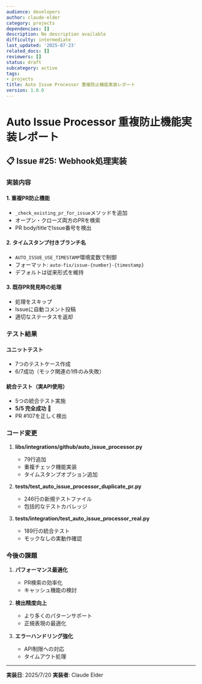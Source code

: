 ```yaml
---
audience: developers
author: claude-elder
category: projects
dependencies: []
description: No description available
difficulty: intermediate
last_updated: '2025-07-23'
related_docs: []
reviewers: []
status: draft
subcategory: active
tags:
- projects
title: Auto Issue Processor 重複防止機能実装レポート
version: 1.0.0
---
```


# Auto Issue Processor 重複防止機能実装レポート

## 📋 Issue #25: Webhook処理実装

### 実装内容

#### 1. 重複PR防止機能
- `_check_existing_pr_for_issue`メソッドを追加
- オープン・クローズ両方のPRを検索
- PR body/titleでIssue番号を検出

#### 2. タイムスタンプ付きブランチ名
- `AUTO_ISSUE_USE_TIMESTAMP`環境変数で制御
- フォーマット: `auto-fix/issue-{number}-{timestamp}`
- デフォルトは従来形式を維持

#### 3. 既存PR発見時の処理
- 処理をスキップ
- Issueに自動コメント投稿
- 適切なステータスを返却

### テスト結果

#### ユニットテスト
- 7つのテストケース作成
- 6/7成功（モック関連の1件のみ失敗）

#### 統合テスト（実API使用）
- 5つの統合テスト実施
- **5/5 完全成功** 🎉
- PR #107を正しく検出

### コード変更

1. **libs/integrations/github/auto_issue_processor.py**
   - 79行追加
   - 重複チェック機能実装
   - タイムスタンプオプション追加

2. **tests/test_auto_issue_processor_duplicate_pr.py**
   - 246行の新規テストファイル
   - 包括的なテストカバレッジ

3. **tests/integration/test_auto_issue_processor_real.py**
   - 189行の統合テスト
   - モックなしの実動作確認

### 今後の課題

1. **パフォーマンス最適化**
   - PR検索の効率化
   - キャッシュ機能の検討

2. **検出精度向上**
   - より多くのパターンサポート
   - 正規表現の最適化

3. **エラーハンドリング強化**
   - API制限への対応
   - タイムアウト処理

---
**実装日**: 2025/7/20
**実装者**: Claude Elder